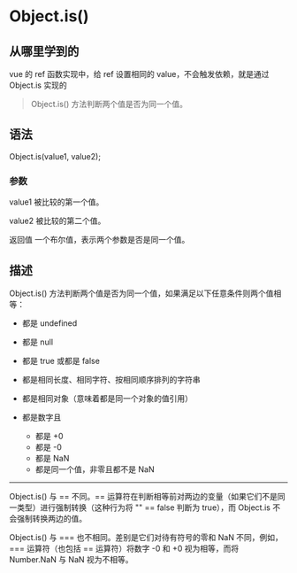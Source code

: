 # Object.is()

## 从哪里学到的

vue 的 ref 函数实现中，给 ref 设置相同的 value，不会触发依赖，就是通过 Object.is 实现的

> Object.is() 方法判断两个值是否为同一个值。

## 语法

Object.is(value1, value2);

### 参数

value1
被比较的第一个值。

value2
被比较的第二个值。

返回值
一个布尔值，表示两个参数是否是同一个值。

## 描述

Object.is() 方法判断两个值是否为同一个值，如果满足以下任意条件则两个值相等：

- 都是 undefined
- 都是 null
- 都是 true 或都是 false
- 都是相同长度、相同字符、按相同顺序排列的字符串
- 都是相同对象（意味着都是同一个对象的值引用）
- 都是数字且

  - 都是 +0
  - 都是 -0
  - 都是 NaN
  - 都是同一个值，非零且都不是 NaN

---

Object.is() 与 == 不同。== 运算符在判断相等前对两边的变量（如果它们不是同一类型）进行强制转换（这种行为将 "" == false 判断为 true），而 Object.is 不会强制转换两边的值。

Object.is() 与 === 也不相同。差别是它们对待有符号的零和 NaN 不同，例如，=== 运算符（也包括 == 运算符）将数字 -0 和 +0 视为相等，而将 Number.NaN 与 NaN 视为不相等。
